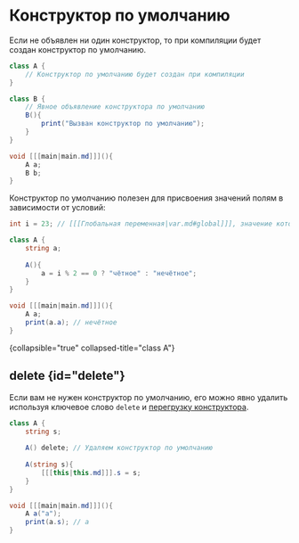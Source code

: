 # Конструктор по умолчанию

Если не объявлен ни один конструктор, то при компиляции будет создан конструктор по умолчанию.

```C#
class A {
    // Конструктор по умолчанию будет создан при компиляции
}

class B {
    // Явное объявление конструктора по умолчанию
    B(){
        print("Вызван конструктор по умолчанию");
    }
}

void [[[main|main.md]]](){
    A a;
    B b;
}
```

Конструктор по умолчанию полезен для присвоения значений полям в зависимости от условий:
```C#
int i = 23; // [[[Глобальная переменная|var.md#global]]], значение которой всячески меняется по ходу игры

class A {
    string a; 
    
    A(){
        a = i % 2 == 0 ? "чётное" : "нечётное";
    }
}

void [[[main|main.md]]](){
    A a;
    print(a.a); // нечётное
}
```
{collapsible="true" collapsed-title="class A"}

## delete {id="delete"}

Если вам не нужен конструктор по умолчанию, его можно явно удалить используя ключевое слово `delete`
и [перегрузку конструктора](constructor-overload.md).

```C#
class A {
    string s;
    
    A() delete; // Удаляем конструктор по умолчанию
    
    A(string s){
        [[[this|this.md]]].s = s;
    }
}

void [[[main|main.md]]](){
    A a("a");
    print(a.s); // a
}
```